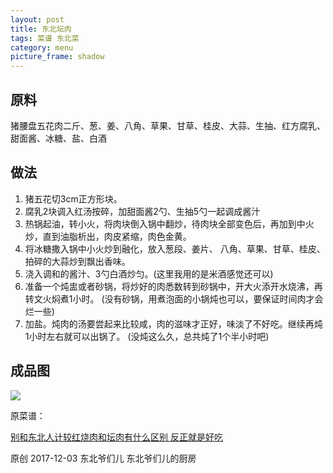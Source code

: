 ```yaml
---
layout: post
title: 东北坛肉
tags: 菜谱 东北菜
category: menu
picture_frame: shadow
---
```


## 原料

猪腰盘五花肉二斤、葱、姜、八角、草果、甘草、桂皮、大蒜、生抽、红方腐乳、甜面酱、冰糖、盐、白酒<!--more-->

## 做法

1. 猪五花切3cm正方形块。
2. 腐乳2块调入红汤按碎，加甜面酱2勺、生抽5勺一起调成酱汁
3. 热锅起油，转小火，将肉块倒入锅中翻炒，待肉块全部变色后，再加到中火炒，直到油脂析出，肉皮紧缩，肉色金黄。
4. 将冰糖撒入锅中小火炒到融化，放入葱段、姜片、 八角、草果、甘草、桂皮、拍碎的大蒜炒到飘出香味。
5. 浇入调和的酱汁、3勺白酒炒匀。(这里我用的是米酒感觉还可以)
6. 准备一个炖盅或者砂锅，将炒好的肉悉数转到砂锅中，开大火添开水烧沸，再转文火焖煮1小时。 (没有砂锅，用煮泡面的小锅炖也可以，要保证时间肉才会烂一些)
7. 加盐。炖肉的汤要尝起来比较咸，肉的滋味才正好，味淡了不好吃。继续再炖1小时左右就可以出锅了。 (没炖这么久，总共炖了1个半小时吧)

## 成品图

![](http://t1.aixinxi.net/o_1c40p4jbj7i3iuu16k5skj1on8a.jpg-j.jpg)

原菜谱：

[别和东北人计较红烧肉和坛肉有什么区别 反正就是好吃](http://mp.weixin.qq.com/s/5ghwkbqS6VG9CafGe5zfQw)

原创 2017-12-03 东北爷们儿 东北爷们儿的厨房

